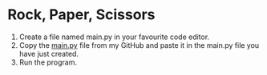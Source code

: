 # Rock, Paper, Scissors
1. Create a file named main.py in your favourite code editor.
2. Copy the [main.py](main.py) file from my GitHub and paste it in the main.py file you have just created.
3. Run the program.
